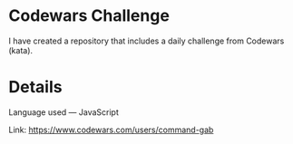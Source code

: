 # Codewars Challenge
I have created a repository that includes a daily challenge from Codewars (kata). 

# Details
Language used — JavaScript

Link: https://www.codewars.com/users/command-gab
